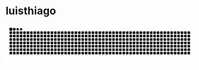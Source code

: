 # luisthiago

<div align=centers>
  <img src="https://raw.githubusercontent.com/LuisThiago858/luisthiago/output/snake.svg" alt="Snake animation" />
</div>
